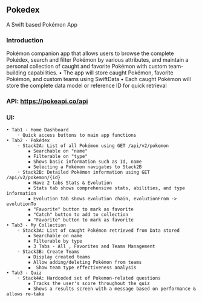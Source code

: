 ## Pokedex
A Swift based Pokémon App

### Introduction
Pokémon companion app that allows users to browse the complete Pokédex, search and
filter Pokémon by various attributes, and maintain a personal collection of caught and
favorite Pokémon with custom team-building capabilities.
• The app will store caught Pokémon, favorite Pokémon, and custom teams using
SwiftData
• Each caught Pokémon will store the complete data model or reference ID for quick
retrieval

### API: https://pokeapi.co/api
### UI: 
    • Tab1 - Home Dashboard
        ◦ Quick access buttons to main app functions
    • Tab2 - Pokédex
        ◦ Stack2A: List of all Pokémon using GET /api/v2/pokemon
            ▪ Searchable on "name"
            ▪ Filterable on "type"
            ▪ Shows basic information such as Id, name
            ▪ Selecting a Pokémon navigates to Stack2B
        ◦ Stack2B: Detailed Pokémon information using GET /api/v2/pokemon/{id}
            ▪ Have 2 tabs Stats & Evolution
            ▪ Stats tab shows comprehensive stats, abilities, and type information
            ▪ Evolution tab shows evolution chain, evolutionFrom -> evolutionTo
            ▪ "Favorite" button to mark as favorite
            ▪ "Catch" button to add to collection
            ▪ "Favorite" button to mark as favorite
    • Tab3 - My Collection
        ◦ Stack3A: List of caught Pokémon retrieved from Data stored
            ▪ Searchable on name
            ▪ Filterable by type
            ▪ 3 Tabs - All , Favorites and Teams Management
        ◦ Stack3B: Create Teams
            ▪ Display created teams
            ▪ Allow adding/deleting Pokémon from teams
            ▪  Show team type effectiveness analysis
    • Tab3 - Quiz
        ◦ Stack4A: Hardcoded set of Pokemon-related questions
            ▪ Tracks the user's score throughout the quiz 
            ▪ Shows a results screen with a message based on performance & allows re-take
            


